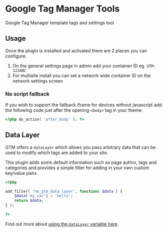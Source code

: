 # Google Tag Manager Tools

Google Tag Manager template tags and settings tool

## Usage

Once the plugin is installed and activated there are 2 places you can configure:

1. On the general settings page in admin add your container ID eg. `GTM-123ABC`
2. For multisite install you can set a network wide container ID on the network settings screen

### No script fallback

If you wish to support the fallback iframe for devices without javascript add the following code just after the opening `<body>` tag in your theme:

```php
<?php do_action( 'after_body' ); ?>
```

## Data Layer

GTM offers a `dataLayer` which allows you pass arbitrary data that can be used to modify which tags are added to your site.

This plugin adds some default information such as page author, tags and categories and provides a simple filter for adding in your own custom key/value pairs.

```php
<?php

add_filter( 'hm_gtm_data_layer', function( $data ) {
    $data['my_var'] = 'hello';
    return $data;
} );

?>
```

Find out more about [using the `dataLayer` variable here](https://developers.google.com/tag-manager/devguide#datalayer).
